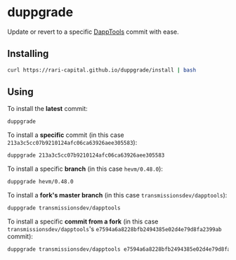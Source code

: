 # duppgrade

Update or revert to a specific [DappTools](https://github.com/dapphub/dapptools) commit with ease.

## Installing

```sh
curl https://rari-capital.github.io/duppgrade/install | bash
```

## Using

To install the **latest** commit:

```sh
duppgrade
```

To install a **specific** commit (in this case `213a3c5cc07b9210124afc06ca63926aee305583`):

```sh
duppgrade 213a3c5cc07b9210124afc06ca63926aee305583
```

To install a specific **branch** (in this case `hevm/0.48.0`):

```sh
duppgrade hevm/0.48.0
```

To install a **fork's master branch** (in this case `transmissionsdev/dapptools`):

```sh
duppgrade transmissionsdev/dapptools
```

To install a specific **commit from a fork** (in this case `transmissionsdev/dapptools`'s `e7594a6a8228bfb2494385e02d4e79d8fa2399ab` commit):

```sh
duppgrade transmissionsdev/dapptools e7594a6a8228bfb2494385e02d4e79d8fa2399ab
```
